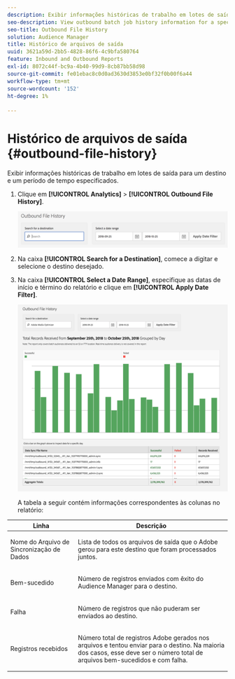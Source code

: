 ```yaml
---
description: Exibir informações históricas de trabalho em lotes de saída para um destino e um período de tempo especificados.
seo-description: View outbound batch job history information for a specified destination and time period.
seo-title: Outbound File History
solution: Audience Manager
title: Histórico de arquivos de saída
uuid: 3621a59d-2bb5-4828-86f6-4c9bfa580764
feature: Inbound and Outbound Reports
exl-id: 8072c44f-bc9a-4b40-99d9-8cb87bb58d98
source-git-commit: fe01ebac8c0d0ad3630d3853e0bf32f0b00f6a44
workflow-type: tm+mt
source-wordcount: '152'
ht-degree: 1%

---
```


# Histórico de arquivos de saída {#outbound-file-history}

Exibir informações históricas de trabalho em lotes de saída para um destino e um período de tempo especificados.

<!-- 

t_reports_outbound_history.xml

 -->

1. Clique em **[!UICONTROL Analytics]** > **[!UICONTROL Outbound File History]**.

   ![Resultado da etapa](assets/outbound_history.png)

1. Na caixa **[!UICONTROL Search for a Destination]**, comece a digitar e selecione o destino desejado.
1. Na caixa **[!UICONTROL Select a Date Range]**, especifique as datas de início e término do relatório e clique em **[!UICONTROL Apply Date Filter]**.

   ![Resultado da etapa](assets/outbound_history_stats.png)

   A tabela a seguir contém informações correspondentes às colunas no relatório:

<table id="table_93076D46AC50411395E72B9B987E99BE"> 
 <thead> 
  <tr> 
   <th colname="col1" class="entry"> Linha </th> 
   <th colname="col2" class="entry"> Descrição </th> 
  </tr> 
 </thead>
 <tbody> 
  <tr> 
   <td colname="col1"> Nome do Arquivo de Sincronização de Dados </td> 
   <td colname="col2"> <p>Lista de todos os arquivos de saída que o <span class="keyword"> Adobe</span> gerou para este destino que foram processados juntos. </p> </td> 
  </tr> 
  <tr> 
   <td colname="col1"> Bem-sucedido </td> 
   <td colname="col2"> <p>Número de registros enviados com êxito do <span class="keyword"> Audience Manager</span> para o destino. </p> </td> 
  </tr> 
  <tr> 
   <td colname="col1"> Falha </td> 
   <td colname="col2"> <p>Número de registros que não puderam ser enviados ao destino. </p> </td> 
  </tr> 
  <tr> 
   <td colname="col1"> Registros recebidos </td> 
   <td colname="col2"> <p>Número total de registros <span class="keyword"> Adobe</span> gerados nos arquivos e tentou enviar para o destino. Na maioria dos casos, esse deve ser o número total de arquivos bem-sucedidos e com falha. </p> </td> 
  </tr> 
 </tbody> 
</table>
